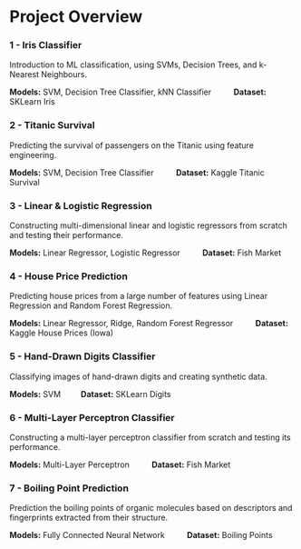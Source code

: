# Project Overview

### 1 - Iris Classifier

Introduction to ML classification, using SVMs, Decision Trees, and k-Nearest Neighbours.

**Models:** SVM, Decision Tree Classifier, kNN Classifier          **Dataset:** SKLearn Iris

### 2 - Titanic Survival

Predicting the survival of passengers on the Titanic using feature engineering.

**Models:** SVM, Decision Tree Classifier           **Dataset:** Kaggle Titanic Survival

### 3 - Linear \& Logistic Regression

Constructing multi-dimensional linear and logistic regressors from scratch and testing their performance.

**Models:** Linear Regressor, Logistic Regressor          **Dataset:** Fish Market

### 4 - House Price Prediction

Predicting house prices from a large number of features using Linear Regression and Random Forest Regression.

**Models:** Linear Regressor, Ridge, Random Forest Regressor          **Dataset:** Kaggle House Prices (Iowa)

### 5 - Hand-Drawn Digits Classifier

Classifying images of hand-drawn digits and creating synthetic data.

**Models:** SVM         **Dataset:** SKLearn Digits

### 6 - Multi-Layer Perceptron Classifier

Constructing a multi-layer perceptron classifier from scratch and testing its performance.

**Models:** Multi-Layer Perceptron          **Dataset:** Fish Market

### 7 - Boiling Point Prediction

Prediction the boiling points of organic molecules based on descriptors and fingerprints extracted from their structure.

**Models:** Fully Connected Neural Network          **Dataset:** Boiling Points

